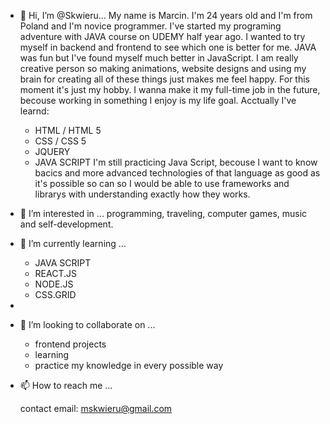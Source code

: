 - 👋 Hi, I’m @Skwieru...
	My name is Marcin. I'm 24 years old and I'm from Poland and I'm novice programmer. I've started my programing adventure with JAVA course on UDEMY half year ago.
	I wanted to try myself in backend and frontend to see which one is better for me. JAVA was fun but I've found myself much better in JavaScript.
	I am really creative person so making animations, website designs and using my brain for creating all of these things just makes me feel happy.
	For this moment it's just my hobby. I wanna make it my full-time job in the future, becouse working in something I enjoy is my life goal.
	Acctually I've learnd:
	- HTML / HTML 5
	- CSS / CSS 5
	- JQUERY
	- JAVA SCRIPT
	I'm still practicing Java Script, becouse I want to know bacics and more advanced technologies of that language as good as it's possible
	so can so I would be able to use frameworks and librarys with understanding exactly how they works.
	
     
- 👀 I’m interested in ...
	programming, traveling, computer games, music and self-development.
	 	
- 🌱 I’m currently learning ...
	- JAVA SCRIPT
	- REACT.JS
	- NODE.JS
	- CSS.GRID
- 	
- 💞️ I’m looking to collaborate on ...
	- frontend projects
	- learning
	- practice my knowledge in every possible way
	
	
- 📫 How to reach me ...

	contact email: mskwieru@gmail.com

<!---
Skwieru/Skwieru is a ✨ special ✨ repository because its `README.md` (this file) appears on your GitHub profile.
You can click the Preview link to take a look at your changes.
--->
